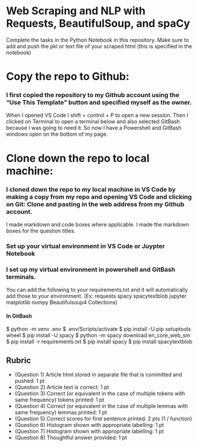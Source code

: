 # Web Scraping and NLP with Requests, BeautifulSoup, and spaCy

Complete the tasks in the Python Notebook in this repository.
Make sure to add and push the pkl or text file of your scraped html (this is specified in the notebook)

# Copy the repo to Github:
### I first copied the repository to my Github account using the “Use This Template” button and specified myself as the owner.
When I opened VS Code I shift + control + P to open a new session. Then I clicked on Terminal to open a terminal below and also selected GitBash because I was going to need it. So now I have a Powershell and GitBash windows open on the bottom of my page.
# Clone down the repo to local machine:
### I cloned down the repo to my local machine in VS Code by making a copy from my repo and opening VS Code and clicking on Git: Clone and pasting in the web address from my Github account.
I made markdown and code boxes where applicable. I made the markdown boxes for the question titles.

### Set up your virtual environment in VS Code or Juypter Notebook
### I set up my virtual environment in powershell and GitBash terminals.
 You can add the following to your requirements.txt and it will automatically add those to your environment.
 (Ex: requests
spacy
spacytextblob
jupyter
matplotlib
numpy
Beautifulsoup4
Collections)

#### In GitBash
$ python -m venv .env
$ .env/Scripts/activate
$ pip install -U pip setuptools wheel
$ pip install -U spacy
$ python -m spacy download en_core_web_sm
$ pip install -r requirements.txt
$ pip install spacy
$ pip install spacytextblob


## Rubric

* (Question 1) Article html stored in separate file that is committed and pushed: 1 pt
* (Question 2) Article text is correct: 1 pt
* (Question 3) Correct (or equivalent in the case of multiple tokens with same frequency) tokens printed: 1 pt
* (Question 4) Correct (or equivalent in the case of multiple lemmas with same frequency) lemmas printed: 1 pt
* (Question 5) Correct scores for first sentence printed: 2 pts (1 / function)
* (Question 6) Histogram shown with appropriate labelling: 1 pt
* (Question 7) Histogram shown with appropriate labelling: 1 pt
* (Question 8) Thoughtful answer provided: 1 pt
